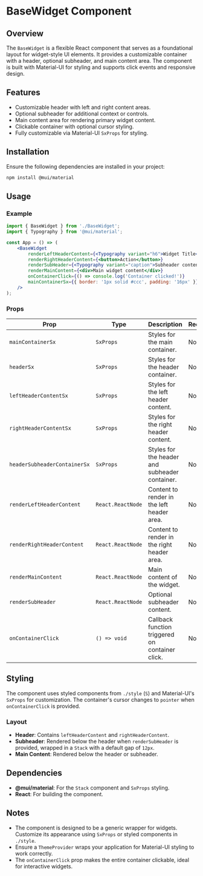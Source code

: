 # BaseWidget Component

## Overview

The `BaseWidget` is a flexible React component that serves as a foundational layout for widget-style UI elements. It provides a customizable container with a header, optional subheader, and main content area. The component is built with Material-UI for styling and supports click events and responsive design.

## Features

- Customizable header with left and right content areas.
- Optional subheader for additional context or controls.
- Main content area for rendering primary widget content.
- Clickable container with optional cursor styling.
- Fully customizable via Material-UI `SxProps` for styling.

## Installation

Ensure the following dependencies are installed in your project:

```bash
npm install @mui/material
```

## Usage

### Example

```jsx
import { BaseWidget } from './BaseWidget';
import { Typography } from '@mui/material';

const App = () => (
    <BaseWidget
        renderLeftHeaderContent={<Typography variant="h6">Widget Title</Typography>}
        renderRightHeaderContent={<button>Action</button>}
        renderSubHeader={<Typography variant="caption">Subheader content</Typography>}
        renderMainContent={<div>Main widget content</div>}
        onContainerClick={() => console.log('Container clicked!')}
        mainContainerSx={{ border: '1px solid #ccc', padding: '16px' }}
    />
);
```

### Props

| Prop                         | Type              | Description                                     | Required | Default |
| ---------------------------- | ----------------- | ----------------------------------------------- | -------- | ------- |
| `mainContainerSx`            | `SxProps`         | Styles for the main container.                  | No       | `{}`    |
| `headerSx`                   | `SxProps`         | Styles for the header container.                | No       | `{}`    |
| `leftHeaderContentSx`        | `SxProps`         | Styles for the left header content.             | No       | `{}`    |
| `rightHeaderContentSx`       | `SxProps`         | Styles for the right header content.            | No       | `{}`    |
| `headerSubheaderContainerSx` | `SxProps`         | Styles for the header and subheader container.  | No       | `{}`    |
| `renderLeftHeaderContent`    | `React.ReactNode` | Content to render in the left header area.      | No       | -       |
| `renderRightHeaderContent`   | `React.ReactNode` | Content to render in the right header area.     | No       | -       |
| `renderMainContent`          | `React.ReactNode` | Main content of the widget.                     | No       | -       |
| `renderSubHeader`            | `React.ReactNode` | Optional subheader content.                     | No       | -       |
| `onContainerClick`           | `() => void`      | Callback function triggered on container click. | No       | -       |

## Styling

The component uses styled components from `./style` (`S`) and Material-UI's `SxProps` for customization. The container's cursor changes to `pointer` when `onContainerClick` is provided.

### Layout

- **Header**: Contains `leftHeaderContent` and `rightHeaderContent`.
- **Subheader**: Rendered below the header when `renderSubHeader` is provided, wrapped in a `Stack` with a default gap of `12px`.
- **Main Content**: Rendered below the header or subheader.

## Dependencies

- **@mui/material**: For the `Stack` component and `SxProps` styling.
- **React**: For building the component.

## Notes

- The component is designed to be a generic wrapper for widgets. Customize its appearance using `SxProps` or styled components in `./style`.
- Ensure a `ThemeProvider` wraps your application for Material-UI styling to work correctly.
- The `onContainerClick` prop makes the entire container clickable, ideal for interactive widgets.
